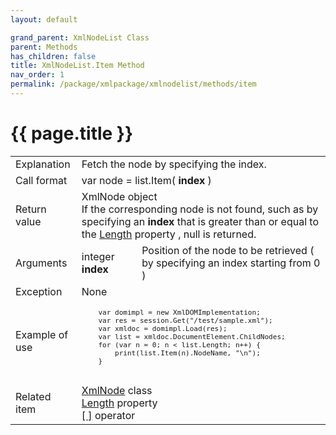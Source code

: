 ```yaml
---
layout: default

grand_parent: XmlNodeList Class
parent: Methods
has_children: false
title: XmlNodeList.Item Method
nav_order: 1
permalink: /package/xmlpackage/xmlnodelist/methods/item
---
```

# {{ page.title }}

<table>
  <tr>
    <td>Explanation</td>
    <td colspan="2">Fetch the node by specifying the index.</td>
  </tr>
  <tr>
    <td>Call format</td>
    <td colspan="2">var node = list.Item( <b>index</b> )</td>
  </tr>
  <tr>
    <td>Return value</td>
    <td colspan="2">	XmlNode object<br>If the corresponding node is not found, such as by specifying an <b>index</b> that is greater than or equal to the <a href="/package/xmlpackage/xmlnodelist/properties/length">Length</a> property , null is returned.
 </td>
  </tr>  
  <tr>
    <td>Arguments</td>
    <td>integer <b>index</b></td>
    <td>Position of the node to be retrieved ( by specifying an index starting from 0 )</td>
  </tr>
  <tr>
    <td>Exception</td>
    <td colspan="2">None</td>
  </tr>
  <tr>
    <td>Example of use</td>
    <td colspan="2"><code><pre>
    var domimpl = new XmlDOMImplementation;
    var res = session.Get("/test/sample.xml");
    var xmldoc = domimpl.Load(res);
    var list = xmldoc.DocumentElement.ChildNodes;
    for (var n = 0; n < list.Length; n++) {
        print(list.Item(n).NodeName, "\n");
    }
    </pre></code></td>
  </tr>
  <tr>
    <td>Related item</td>
    <td colspan="2"><a href="/package/xmlpackage/xmlnode">XmlNode</a> class<br><a href="/package/xmlpackage/xmlnodelist/properties/length">Length</a> property<br><a href="">[ ]</a> operator</td>
  </tr>
</table>



